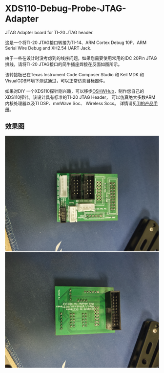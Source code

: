 # XDS110-Debug-Probe-JTAG-Adapter
JTAG Adapter board for TI-20 JTAG header.

这是一个将TI-20 JTAG接口转接为TI-14、ARM Cortex Debug 10P、ARM Serial Wire Debug and XH2.54 UART Jack.

由于一些在设计时没考虑到的线序问题，如果您需要使用常用的IDC 20Pin JTAG排线，请将TI-20 JTAG接口的简牛插座焊接在反面如图所示。

该转接板已在Texas Instrument Code Composer Studio 和 Keil MDK 和 VisualGDB环境下测试通过，可以正常仿真目标器件。

如果对DIY 一个XDS110探针刚兴趣，可以移步[OSHWHub](https://oshwhub.com/dczyewen/xds110-debug-probe)，制作您自己的XDS110探针。该设计具有标准的TI-20 JTAG Header， 可以仿真绝大多数ARM内核处理器以及TI DSP、mmWave Soc、 Wireless Socs。 详情请见[TI的产品手册](https://software-dl.ti.com/ccs/esd/documents/xdsdebugprobes/emu_xds110.html)。

## 效果图
![](https://raw.githubusercontent.com/DCZYewen/XDS110-Debug-Probe-JTAG-Adapter/master/Pics/IMG_20240901_001621.jpg)
![](https://raw.githubusercontent.com/DCZYewen/XDS110-Debug-Probe-JTAG-Adapter/master/Pics/IMG_20240901_001628.jpg)
